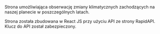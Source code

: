 Strona umożliwiająca obserwację zmiany klimatycznych zachodzących na naszej planecie w poszczególnych latach.

Strona została zbudowana w React JS przy użyciu API ze strony RapidAPI. Klucz do API został zabezpieczony. 
